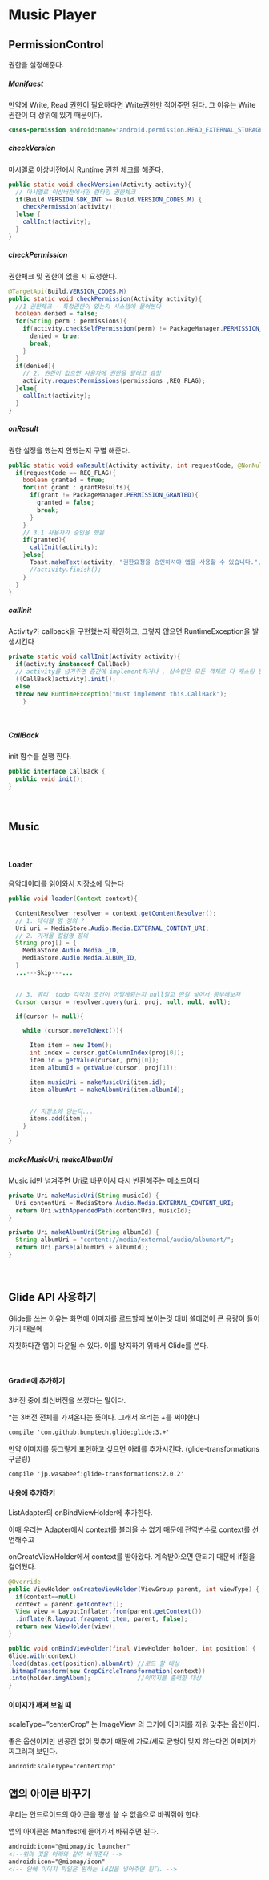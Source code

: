 # Music Player


## PermissionControl


권한을 설정해준다.


##### Manifaest


만약에 Write, Read 권한이 필요하다면 Write권한만 적어주면 된다. 그 이유는 Write권한이 더 상위에 있기 때문이다.



```xml
<uses-permission android:name="android.permission.READ_EXTERNAL_STORAGE"/>
```




##### checkVersion



마시멜로 이상버전에서 Runtime 권한 체크를 해준다.



```java
public static void checkVersion(Activity activity){
  // 마시멜로 이상버전에서만 런타임 권한체크
  if(Build.VERSION.SDK_INT >= Build.VERSION_CODES.M) {
    checkPermission(activity);
  }else {
    callInit(activity);
  }
}
```




##### checkPermission




권한체크 및 권한이 없을 시 요청한다.




```java
@TargetApi(Build.VERSION_CODES.M)
public static void checkPermission(Activity activity){
  //1 권한체크 - 특정권한이 있는지 시스템에 물어본다
  boolean denied = false;
  for(String perm : permissions){
    if(activity.checkSelfPermission(perm) != PackageManager.PERMISSION_GRANTED){
      denied = true;
      break;
    }
  }
  if(denied){
    // 2. 권한이 없으면 사용자에 권한을 달라고 요청
    activity.requestPermissions(permissions ,REQ_FLAG);
  }else{
    callInit(activity);
  }
}
```



##### onResult



권한 설정을 했는지 안했는지 구별 해준다.



```java
public static void onResult(Activity activity, int requestCode, @NonNull int[] grantResults){
  if(requestCode == REQ_FLAG){
    boolean granted = true;
    for(int grant : grantResults){
      if(grant != PackageManager.PERMISSION_GRANTED){
        granted = false;
        break;
      }
    }
    // 3.1 사용자가 승인을 했음
    if(granted){
      callInit(activity);
    }else{
      Toast.makeText(activity, "권한요청을 승인하셔야 앱을 사용할 수 있습니다.", Toast.LENGTH_SHORT).show();
      //activity.finish();
    }
  }
}  
```




##### callInit



Activity가 callback을 구현했는지 확인하고, 그렇지 않으면 RuntimeException을 발생시킨다



```java
private static void callInit(Activity activity){
  if(activity instanceof CallBack)
  // activity를 넘겨주면 중간에 implement하거나 , 상속받은 모든 객체로 다 캐스팅 된다 . 그래서 CallBack으로 캐스팅
  ((CallBack)activity).init();
  else
  throw new RuntimeException("must implement this.CallBack");
    }
```


<br/>



##### CallBack



init 함수를 실행 한다.



```java
public interface CallBack {
  public void init();
}
```


<br/>



## Music



<br/>




#### Loader


음악데이터를 읽어와서 저장소에 담는다



```java
public void loader(Context context){

  ContentResolver resolver = context.getContentResolver();
  // 1. 테이블 명 정의 ?
  Uri uri = MediaStore.Audio.Media.EXTERNAL_CONTENT_URI;
  // 2. 가져올 컬럼명 정의
  String proj[] = {
    MediaStore.Audio.Media._ID,
    MediaStore.Audio.Media.ALBUM_ID,
  }
  ...---Skip---...


  // 3. 쿼리  todo 각각의 조건이 어떻게되는지 null말고 딴걸 넣어서 공부해보자
  Cursor cursor = resolver.query(uri, proj, null, null, null);

  if(cursor != null){

    while (cursor.moveToNext()){

      Item item = new Item();
      int index = cursor.getColumnIndex(proj[0]);
      item.id = getValue(cursor, proj[0]);
      item.albumId = getValue(cursor, proj[1]);               

      item.musicUri = makeMusicUri(item.id);
      item.albumArt = makeAlbumUri(item.albumId);


      // 저장소에 담는다...
      items.add(item);
    }
  }
}
```




##### makeMusicUri, makeAlbumUri


Music id만 넘겨주면 Uri로 바뀌어서 다시 반환해주는 메소드이다


```java
private Uri makeMusicUri(String musicId) {
  Uri contentUri = MediaStore.Audio.Media.EXTERNAL_CONTENT_URI;
  return Uri.withAppendedPath(contentUri, musicId);
}
```


```java
private Uri makeAlbumUri(String albumId) {
  String albumUri = "content://media/external/audio/albumart/";
  return Uri.parse(albumUri + albumId);
}
```



<br/>




## Glide API 사용하기



Glide를 쓰는 이유는 화면에 이미지를 로드할때 보이는것 대비 쓸데없이 큰 용량이 들어가기 때문에



자칫하다간 앱이 다운될 수 있다. 이를 방지하기 위해서 Glide를 쓴다.



<br/>



#### Gradle에 추가하기





3버전 중에 최신버전을 쓰겠다는 말이다.

*는 3버전 전체를 가져온다는 뜻이다. 그래서 우리는 +를 써야한다

```xml
compile 'com.github.bumptech.glide:glide:3.+'
```


만약 이미지를 동그랗게 표현하고 싶으면 아래를 추가시킨다. (glide-transformations 구글링)



```xml
compile 'jp.wasabeef:glide-transformations:2.0.2'
```




#### 내용에 추가하기



ListAdapter의 onBindViewHolder에 추가한다.



이때 우리는 Adapter에서 context를 불러올 수 없기 때문에 전역변수로 context를 선언해주고



onCreateViewHolder에서 context를 받아왔다. 계속받아오면 안되기 때문에 if절을 걸어뒀다.



```java
@Override
public ViewHolder onCreateViewHolder(ViewGroup parent, int viewType) {
  if(context==null)
  context = parent.getContext();
  View view = LayoutInflater.from(parent.getContext())
  .inflate(R.layout.fragment_item, parent, false);
  return new ViewHolder(view);
}
```



```java
public void onBindViewHolder(final ViewHolder holder, int position) {
Glide.with(context)
.load(datas.get(position).albumArt) //로드 할 대상
.bitmapTransform(new CropCircleTransformation(context))
.into(holder.imgAlbum);             //이미지를 출력할 대상
}
```


#### 이미지가 깨져 보일 때



scaleType=”centerCrop” 는 ImageView 의 크기에 이미지를 끼워 맞추는 옵션이다.




좋은 옵션이지만 빈공간 없이 맞추기 때문에 가로/세로 균형이 맞지 않는다면 이미지가 찌그러져 보인다.





```xml
android:scaleType="centerCrop"
```








## 앱의 아이콘 바꾸기



우리는 안드로이드의 아이콘을 평생 쓸 수 없음으로 바꿔줘야 한다.



앱의 아이콘은 Manifest에 들어가서 바꿔주면 된다.



```xml
android:icon="@mipmap/ic_launcher"
<!--위의 것을 아래와 같이 바꿔준다 -->
android:icon="@mipmap/icon"
<!-- 안에 이미지 파일은 원하는 id값을 넣어주면 된다. -->
```
